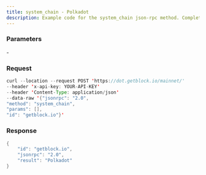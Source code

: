 ```yaml
---
title: system_chain - Polkadot
description: Example code for the system_chain json-rpc method. Сomplete guide on how to use system_chain json-rpc in GetBlock.io Web3 documentation.
---
```


### Parameters


\-

### Request

``` java
curl --location --request POST 'https://dot.getblock.io/mainnet/' 
--header 'x-api-key: YOUR-API-KEY' 
--header 'Content-Type: application/json' 
--data-raw '{"jsonrpc": "2.0",
"method": "system_chain",
"params": [],
"id": "getblock.io"}'
```

###  Response

``` java
{
    "id": "getblock.io",
    "jsonrpc": "2.0",
    "result": "Polkadot"
}
```

